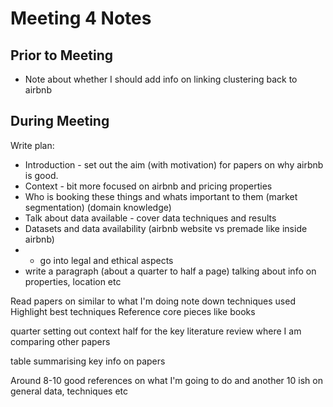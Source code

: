 # Meeting 4 Notes

## Prior to Meeting
- Note about whether I should add info on linking clustering back to airbnb


## During Meeting
Write plan:
- Introduction - set out the aim (with motivation) for papers on why airbnb is good.
- Context - bit more focused on airbnb and pricing properties
- Who is booking these things and whats important to them (market segmentation) (domain knowledge)
- Talk about data available - cover data techniques and results
- Datasets and data availability (airbnb website vs premade like inside airbnb)
- - go into legal and ethical aspects
- write a paragraph (about a quarter to half a page) talking about info on properties, location etc

Read papers on similar to what I'm doing
note down techniques used
Highlight best techniques
Reference core pieces like books

quarter setting out context
half for the key literature review where I am comparing other papers

table summarising key info on papers

Around 8-10 good references on what I'm going to do and another 10 ish on general data, techniques etc
